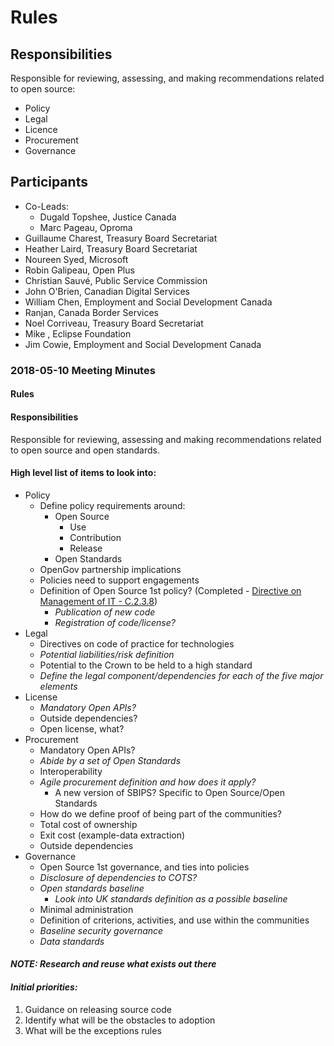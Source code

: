 # Rules

## Responsibilities

Responsible for reviewing, assessing, and making recommendations related to open source:

* Policy
* Legal
* Licence
* Procurement
* Governance

## Participants

* Co-Leads:
  * Dugald Topshee, Justice Canada
  * Marc Pageau, Oproma
* Guillaume Charest, Treasury Board Secretariat
* Heather Laird, Treasury Board Secretariat
* Noureen Syed, Microsoft
* Robin Galipeau, Open Plus
* Christian Sauvé, Public Service Commission
* John O'Brien, Canadian Digital Services
* William Chen, Employment and Social Development Canada
* Ranjan, Canada Border Services
* Noel Corriveau, Treasury Board Secretariat
* Mike , Eclipse Foundation
* Jim Cowie, Employment and Social Development Canada

### 2018-05-10 Meeting Minutes 
#### Rules 
#### Responsibilities 
Responsible for reviewing, assessing and making recommendations related to open source and open standards.

#### High level list of items to look into:
* Policy
  * Define policy requirements around:
    * Open Source
      * Use
      * Contribution
      * Release
    * Open Standards
  * OpenGov partnership implications
  * Policies need to support engagements
  * Definition of Open Source 1st policy? (Completed - [Directive on Management of IT - C.2.3.8](https://www.tbs-sct.gc.ca/pol/doc-eng.aspx?id=15249#claC.2.3.8))
    * _Publication of new code_
    * _Registration of code/license?_
* Legal
  * Directives on code of practice for technologies
  * _Potential liabilities/risk definition_
  * Potential to the Crown to be held to a high standard
  * _Define the legal component/dependencies for each of the five major elements_
* License
  * _Mandatory Open APIs?_
  * Outside dependencies?
  * Open license, what?
* Procurement
  * Mandatory Open APIs?
  * _Abide by a set of Open Standards_
  * Interoperability
  * _Agile procurement definition and how does it apply?_
    * A new version of SBIPS? Specific to Open Source/Open Standards
  * How do we define proof of being part of the communities?
  * Total cost of ownership
  * Exit cost (example-data extraction)
  * Outside dependencies
* Governance
  * Open Source 1st governance, and ties into policies
  * _Disclosure of dependencies to COTS?_
  * _Open standards baseline_
    * _Look into UK standards definition as a possible baseline_
  * Minimal administration
  * Definition of criterions, activities, and use within the communities
  * _Baseline security governance_
  * _Data standards_

#### _NOTE: Research and reuse what exists out there_

#### _**Initial priorities:**_
1. Guidance on releasing source code
2. Identify what will be the obstacles to adoption
3. What will be the exceptions rules